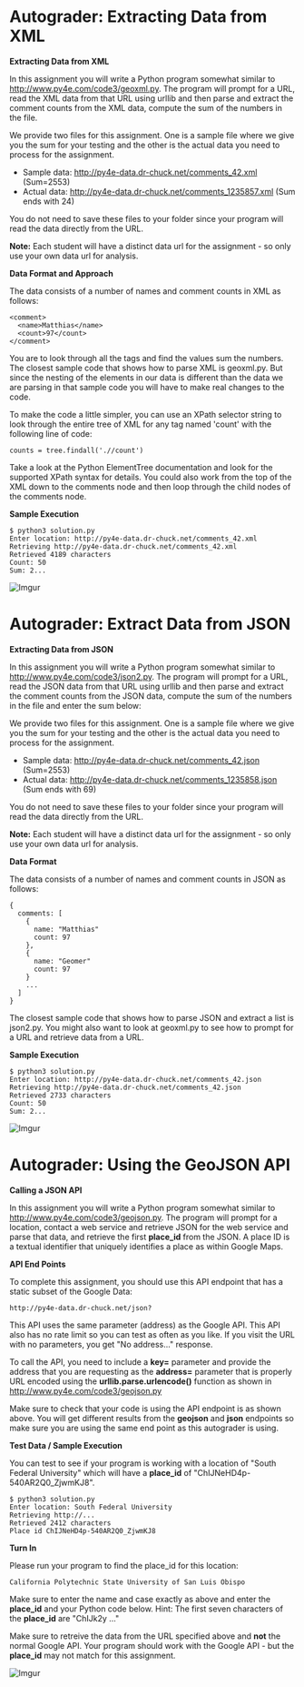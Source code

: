 # Autograder: Extracting Data from XML

**Extracting Data from XML**

In this assignment you will write a Python program somewhat similar to http://www.py4e.com/code3/geoxml.py. The program will prompt for a URL, read the XML data from that URL using urllib and then parse and extract the comment counts from the XML data, compute the sum of the numbers in the file.

We provide two files for this assignment. One is a sample file where we give you the sum for your testing and the other is the actual data you need to process for the assignment.

- Sample data: http://py4e-data.dr-chuck.net/comments_42.xml (Sum=2553)
- Actual data: http://py4e-data.dr-chuck.net/comments_1235857.xml (Sum ends with 24)

You do not need to save these files to your folder since your program will read the data directly from the URL. 

**Note:** Each student will have a distinct data url for the assignment - so only use your own data url for analysis.

**Data Format and Approach**

The data consists of a number of names and comment counts in XML as follows:

```
<comment>
  <name>Matthias</name>
  <count>97</count>
</comment>
```

You are to look through all the <comment> tags and find the <count> values sum the numbers. The closest sample code that shows how to parse XML is geoxml.py. But since the nesting of the elements in our data is different than the data we are parsing in that sample code you will have to make real changes to the code.

To make the code a little simpler, you can use an XPath selector string to look through the entire tree of XML for any tag named 'count' with the following line of code:

```
counts = tree.findall('.//count')
```

Take a look at the Python ElementTree documentation and look for the supported XPath syntax for details. You could also work from the top of the XML down to the comments node and then loop through the child nodes of the comments node.

**Sample Execution**

```
$ python3 solution.py
Enter location: http://py4e-data.dr-chuck.net/comments_42.xml
Retrieving http://py4e-data.dr-chuck.net/comments_42.xml
Retrieved 4189 characters
Count: 50
Sum: 2...
```

![Imgur](https://imgur.com/46VYCvi.png)

# Autograder: Extract Data from JSON

**Extracting Data from JSON**

In this assignment you will write a Python program somewhat similar to http://www.py4e.com/code3/json2.py. The program will prompt for a URL, read the JSON data from that URL using urllib and then parse and extract the comment counts from the JSON data, compute the sum of the numbers in the file and enter the sum below:

We provide two files for this assignment. One is a sample file where we give you the sum for your testing and the other is the actual data you need to process for the assignment.

- Sample data: http://py4e-data.dr-chuck.net/comments_42.json (Sum=2553)
- Actual data: http://py4e-data.dr-chuck.net/comments_1235858.json (Sum ends with 69)

You do not need to save these files to your folder since your program will read the data directly from the URL. 

**Note:** Each student will have a distinct data url for the assignment - so only use your own data url for analysis.

**Data Format**

The data consists of a number of names and comment counts in JSON as follows:

```
{
  comments: [
    {
      name: "Matthias"
      count: 97
    },
    {
      name: "Geomer"
      count: 97
    }
    ...
  ]
}
```

The closest sample code that shows how to parse JSON and extract a list is json2.py. You might also want to look at geoxml.py to see how to prompt for a URL and retrieve data from a URL.

**Sample Execution**

```
$ python3 solution.py
Enter location: http://py4e-data.dr-chuck.net/comments_42.json
Retrieving http://py4e-data.dr-chuck.net/comments_42.json
Retrieved 2733 characters
Count: 50
Sum: 2...
```

![Imgur](https://imgur.com/C6HyeMr.png)

# Autograder: Using the GeoJSON API

**Calling a JSON API**

In this assignment you will write a Python program somewhat similar to http://www.py4e.com/code3/geojson.py. The program will prompt for a location, contact a web service and retrieve JSON for the web service and parse that data, and retrieve the first **place_id** from the JSON. A place ID is a textual identifier that uniquely identifies a place as within Google Maps.

**API End Points**

To complete this assignment, you should use this API endpoint that has a static subset of the Google Data:

```
http://py4e-data.dr-chuck.net/json?
```

This API uses the same parameter (address) as the Google API. This API also has no rate limit so you can test as often as you like. If you visit the URL with no parameters, you get "No address..." response.

To call the API, you need to include a **key=** parameter and provide the address that you are requesting as the **address=** parameter that is properly URL encoded using the **urllib.parse.urlencode()** function as shown in http://www.py4e.com/code3/geojson.py

Make sure to check that your code is using the API endpoint is as shown above. You will get different results from the **geojson** and **json** endpoints so make sure you are using the same end point as this autograder is using.

**Test Data / Sample Execution**

You can test to see if your program is working with a location of "South Federal University" which will have a **place_id** of "ChIJNeHD4p-540AR2Q0_ZjwmKJ8".

```
$ python3 solution.py
Enter location: South Federal University
Retrieving http://...
Retrieved 2412 characters
Place id ChIJNeHD4p-540AR2Q0_ZjwmKJ8
```

**Turn In**

Please run your program to find the place_id for this location:

```
California Polytechnic State University of San Luis Obispo
```

Make sure to enter the name and case exactly as above and enter the **place_id** and your Python code below. Hint: The first seven characters of the **place_id** are "ChIJk2y ..."

Make sure to retreive the data from the URL specified above and **not** the normal Google API. Your program should work with the Google API - but the **place_id** may not match for this assignment.

![Imgur](https://imgur.com/1brgwa8.png)
